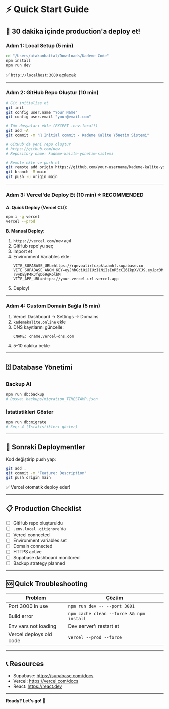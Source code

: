 # ⚡ Quick Start Guide

## 🎯 30 dakika içinde production'a deploy et!

### Adım 1: Local Setup (5 min)
```bash
cd "/Users/atakanbattal/Downloads/Kademe Code"
npm install
npm run dev
```
✅ `http://localhost:3000` açılacak

---

### Adım 2: GitHub Repo Oluştur (10 min)

```bash
# Git initialize et
git init
git config user.name "Your Name"
git config user.email "your@email.com"

# Tüm dosyaları ekle (EXCEPT .env.local!)
git add -A
git commit -m "🚀 Initial commit - Kademe Kalite Yönetim Sistemi"

# GitHub'da yeni repo oluştur
# https://github.com/new
# Repository name: kademe-kalite-yonetim-sistemi

# Remote ekle ve push et
git remote add origin https://github.com/your-username/kademe-kalite-yonetim-sistemi.git
git branch -M main
git push -u origin main
```

---

### Adım 3: Vercel'de Deploy Et (10 min) ⭐ RECOMMENDED

**A. Quick Deploy (Vercel CLI):**
```bash
npm i -g vercel
vercel --prod
```

**B. Manual Deploy:**
1. `https://vercel.com/new` açıl
2. GitHub repo'yu seç
3. Import et
4. Environment Variables ekle:
   ```
   VITE_SUPABASE_URL=https://rqnvoatirfczpklaamhf.supabase.co
   VITE_SUPABASE_ANON_KEY=eyJhbGciOiJIUzI1NiIsInR5cCI6IkpXVCJ9.eyJpc3MiOiJzdXBhYmFzZSIsInJlZiI6InJxbnZvYXRpcmZjenBrbGFhbWhmIiwicm9sZSI6ImFub24iLCJpYXQiOjE3NTY4MTQ4MTIsImV4cCI6MjA3MjM5MDgxMn0.eyUXdL9A8JD32bx3NcHRa-rvyDByP4RJfqD69qRolhM
   VITE_APP_URL=https://your-vercel-url.vercel.app
   ```
5. Deploy!

---

### Adım 4: Custom Domain Bağla (5 min)

1. Vercel Dashboard → Settings → Domains
2. `kademekalite.online` ekle
3. DNS kayıtlarını güncelle:
   ```
   CNAME: cname.vercel-dns.com
   ```
4. 5-10 dakika bekle

---

## 🗄️ Database Yönetimi

### Backup Al
```bash
npm run db:backup
# Dosya: backups/migration_TIMESTAMP.json
```

### İstatistikleri Göster
```bash
npm run db:migrate
# Seç: 4 (İstatistikleri göster)
```

---

## 🔄 Sonraki Deploymentler

Kod değiştirip push yap:
```bash
git add .
git commit -m "Feature: Description"
git push origin main
```

✅ Vercel otomatik deploy eder!

---

## 📋 Production Checklist

- [ ] GitHub repo oluşturuldu
- [ ] `.env.local` `.gitignore`'da
- [ ] Vercel connected
- [ ] Environment variables set
- [ ] Domain connected
- [ ] HTTPS active
- [ ] Supabase dashboard monitored
- [ ] Backup strategy planned

---

## 🆘 Quick Troubleshooting

| Problem | Çözüm |
|---------|-------|
| Port 3000 in use | `npm run dev -- --port 3001` |
| Build error | `npm cache clean --force && npm install` |
| Env vars not loading | Dev server'ı restart et |
| Vercel deploys old code | `vercel --prod --force` |

---

## 📞 Resources

- Supabase: https://supabase.com/docs
- Vercel: https://vercel.com/docs
- React: https://react.dev

---

**Ready? Let's go! 🚀**

